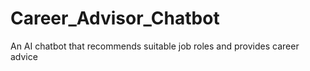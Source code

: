 # Career_Advisor_Chatbot
An AI chatbot that recommends suitable job roles and provides career advice
